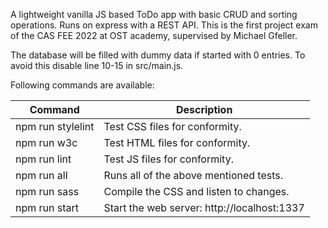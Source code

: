 A lightweight vanilla JS based ToDo app with basic CRUD and sorting operations. Runs on express with a REST API. This is the first project exam of the CAS FEE 2022 at OST academy, supervised by Michael Gfeller.

The database will be filled with dummy data if started with 0 entries. To avoid this disable line 10-15 in src/main.js.

Following commands are available:

| Command           | Description                                 |
|-------------------|---------------------------------------------|
| npm run stylelint | Test CSS files for conformity.              |
| npm run w3c       | Test HTML files for conformity.             |
| npm run lint      | Test JS files for conformity.               |
| npm run all       | Runs all of the above mentioned tests.      |
| npm run sass      | Compile the CSS and listen to changes.      |
| npm run start     | Start the web server: http://localhost:1337 |
